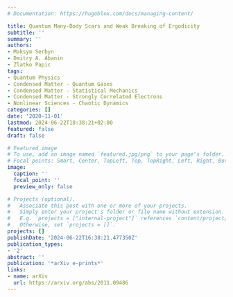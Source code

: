 ```yaml
---
# Documentation: https://hugoblox.com/docs/managing-content/

title: Quantum Many-Body Scars and Weak Breaking of Ergodicity
subtitle: ''
summary: ''
authors:
- Maksym Serbyn
- Dmitry A. Abanin
- Zlatko Papic
tags:
- Quantum Physics
- Condensed Matter - Quantum Gases
- Condensed Matter - Statistical Mechanics
- Condensed Matter - Strongly Correlated Electrons
- Nonlinear Sciences - Chaotic Dynamics
categories: []
date: '2020-11-01'
lastmod: 2024-06-22T18:38:21+02:00
featured: false
draft: false

# Featured image
# To use, add an image named `featured.jpg/png` to your page's folder.
# Focal points: Smart, Center, TopLeft, Top, TopRight, Left, Right, BottomLeft, Bottom, BottomRight.
image:
  caption: ''
  focal_point: ''
  preview_only: false

# Projects (optional).
#   Associate this post with one or more of your projects.
#   Simply enter your project's folder or file name without extension.
#   E.g. `projects = ["internal-project"]` references `content/project/deep-learning/index.md`.
#   Otherwise, set `projects = []`.
projects: []
publishDate: '2024-06-22T16:38:21.477350Z'
publication_types:
- '2'
abstract: ''
publication: '*arXiv e-prints*'
links:
- name: arXiv
  url: https://arxiv.org/abs/2011.09486
---
```

